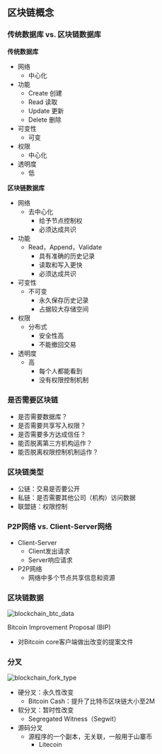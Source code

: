 ## 区块链概念

### 传统数据库 vs. 区块链数据库

**传统数据库**
- 网络
  - 中心化
- 功能
  - Create 创建
  - Read 读取
  - Update 更新
  - Delete 删除
- 可变性
  - 可变
- 权限
  - 中心化
- 透明度
  - 低

**区块链数据库**
- 网络
  - 去中心化
    - 给予节点控制权
    - 必须达成共识
- 功能
  - Read，Append，Validate
    - 具有准确的历史记录
    - 读取和写入更快
    - 必须达成共识
- 可变性
  - 不可变
    - 永久保存历史记录
    - 占据较大存储空间
- 权限
  - 分布式
    - 安全性高
    - 不能撤回交易
- 透明度
  - 高
    - 每个人都能看到
    - 没有权限控制机制

### 是否需要区块链

- 是否需要数据库？
- 是否需要共享写入权限？
- 是否需要多方达成信任？
- 能否脱离第三方机构运作？
- 能否脱离权限控制机制运作？

### 区块链类型

- 公链：交易是否要公开
- 私链：是否需要其他公司（机构）访问数据
- 联盟链：权限控制

### P2P网络 vs. Client-Server网络

- Client-Server
  - Client发出请求
  - Server响应请求
- P2P网络
  - 网络中多个节点共享信息和资源

### 区块链数据

![blockchain_btc_data](https://raw.githubusercontent.com/pseudoyu/image_hosting/master/hugo_images/blockchain_btc_data.png)

Bitcoin Improvement Proposal (BIP)
- 对Bitcoin core客户端做出改变的提案文件

### 分叉

![blockchain_fork_type](https://raw.githubusercontent.com/pseudoyu/image_hosting/master/hugo_images/blockchain_fork_type.png)

- 硬分叉：永久性改变
  - Bitcoin Cash：提升了比特币区块链大小至2M
- 软分叉：暂时性改变
  - Segregated Witness（Segwit）
- 源码分叉
  - 源程序的一个副本，无关联，一般用于山寨币
    - Litecoin